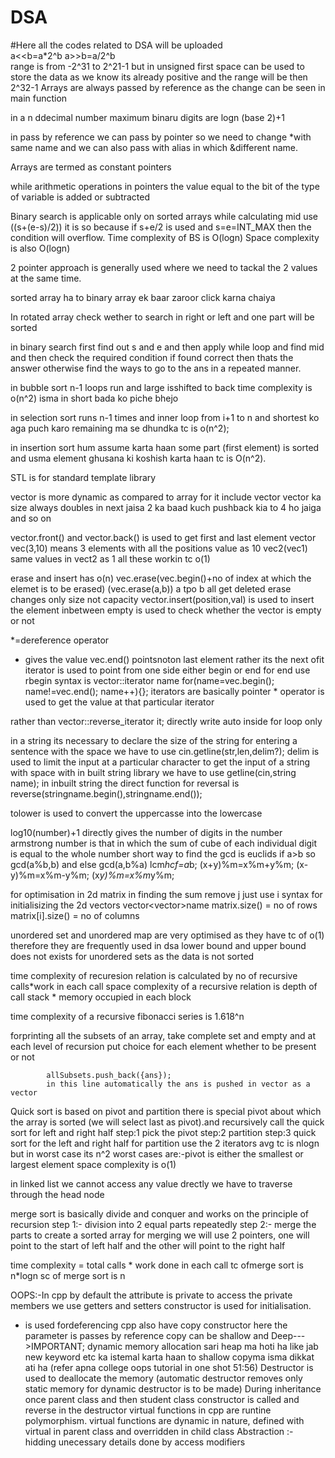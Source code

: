 # DSA
#Here all  the codes related to DSA will be uploaded<br>
a<<b=a*2^b
a>>b=a/2^b<br>
range is from -2^31 to 2^21-1
but in unsigned first space can be used to store the data as we know its already positive and the range will be then 2^32-1
Arrays are always passed by reference as the change can be seen in main function

in a n ddecimal  number maximum binaru digits are logn (base 2)+1

in pass by reference we can pass by pointer so we need to change *with same name and we can also pass with alias in which &different name.

Arrays are termed as constant pointers 

while arithmetic operations in pointers the value equal to the bit of the type of variable is added or subtracted 

Binary search is applicable only on sorted arrays
while calculating mid use ((s+(e-s)/2)) it is so because if s+e/2 is used and s=e=INT_MAX then the condition will overflow.
Time complexity of BS is O(logn)
Space complexity is also O(logn)

2 pointer approach is generally used where we need to tackal the 2 values at the same time.

sorted array ha to binary array ek baar zaroor click karna chaiya

In rotated array check wether to search in right or left and one part will be sorted 

in binary search first find out s and e and then apply while loop and find mid and then check the required condition if found correct then thats the answer otherwise find the ways to go to the ans in a repeated manner. 

in bubble sort n-1 loops run and large isshifted to back time complexity is o(n^2) isma in short bada ko piche bhejo 

in selection sort runs n-1 times and inner loop from i+1 to n and shortest ko aga puch karo remaining ma se dhundka  tc is o(n^2);

in insertion sort hum assume karta haan some part (first element) is sorted and usma element ghusana ki koshish karta haan tc is O(n^2).

STL is for standard template library 

vector is more dynamic as compared to array for it include vector
vector ka size always doubles in next jaisa 2 ka baad kuch pushback kia to 4 ho jaiga and so on 

vector.front() and vector.back() is used to get first and last element 
vector<int> vec(3,10) means 3 elements with all the positions value as 10 
vec2(vec1) same values in vect2 as 1
all these workin tc o(1)

erase and insert has o(n)
vec.erase(vec.begin()+no of index at which the elemet is to be erased)
(vec.erase(a,b)) a tpo b all get deleted 
erase changes only size not capacity 
 vector.insert(position,val) is used to insert the element inbetween 
empty is used to check whether the vector is empty or not 

*=dereference operator 
* gives the value 
vec.end() pointsnoton last element rather its the next ofit 
iterator is used to point from one side either begin or end for end use rbegin 
syntax is vector<int>::iterator name
for(name=vec.begin(); name!=vec.end(); name++){};
iterators are basically pointer * operator is used to get the value at that particular iterator

rather than   vector<int>::reverse_iterator it; directly write auto inside  for loop only 

in a string its necessary to declare the size of the string 
for entering a sentence with the space we have to use cin.getline(str,len,delim?);
delim is used to limit the input at a particular character 
to get the input of a string with space with in built string library we have to use getline(cin,string name);
in inbuilt string the direct function for reversal is reverse(stringname.begin(),stringname.end());

tolower is used to convert the uppercasse into the lowercase 

log10(number)+1 directly gives the number of digits in the number 
armstrong number is that in which the sum of cube of each individual digit is equal to the whole number 
short way to find the gcd is euclids if a>b so gcd(a%b,b) and else gcd(a,b%a)
lcm*hcf=a*b;
(x+y)%m=x%m+y%m;
(x-y)%m=x%m-y%m;
(x*y)%m=x%m*y%m;


for optimisation in 2d matrix in finding the sum 
remove j just use i 
syntax for initialisizing the 2d vectors vector<vector<tyoe>>name
matrix.size() = no of rows
matrix[i].size() = no of columns 

unordered set and unordered map are very optimised as they have tc of o(1) therefore they are frequently used in dsa 
lower bound  and upper bound does not exists for unordered sets as the data is not sorted 

time complexity of recuresion relation is calculated by
no of recursive calls*work in each call 
space complexity of a recursive relation is 
depth of call stack * memory occupied in each block 

time complexity of a recursive fibonacci series is 1.618^n

forprinting all the subsets of an array, take complete set and empty and at each level of recursion put choice for each element whether to be present or not 

            allSubsets.push_back({ans});
            in this line automatically the ans is pushed in vector as a vector 

Quick sort is based on pivot and partition 
there is special pivot about which the array is sorted (we will select last as pivot).and recursively call the quick sort for left and right half 
step:1 pick the pivot
step:2 partition
step:3 quick sort for the left and right half 
for partition use the 2 iterators 
avg tc is nlogn but in worst case its n^2  worst cases are:-pivot is either the smallest or largest element 
space complexity is o(1)

in linked list we cannot access any value drectly we have to traverse through the head node 

merge sort is basically divide and conquer and works on the principle of recursion 
step 1:- division into 2 equal parts repeatedly
step 2:- merge the parts to create a sorted array 
for merging we will use 2 pointers, one will point to the start of left half and the other will point to the right half

time complexity = total calls * work done in each call
tc ofmerge sort is n*logn
sc of merge sort is n

OOPS:-In cpp by default the attribute is private
to access the private members we use getters and setters 
constructor is used for initialisation.
* is used fordeferencing 
cpp also have copy constructor here the parameter is passes by reference
copy can be shallow and Deep--->IMPORTANT;
dynamic memory allocation sari heap ma hoti ha like jab new keyword etc ka istemal karta haan to shallow copyma isma dikkat ati ha (refer apna college oops tutorial in one shot 51:56)
Destructor is used to deallocate the memory (automatic destructor removes only static memory for dynamic destructor is to be made)
During inheritance once parent class and then student class constructor is called 
and reverse in the destructor
virtual functions in cpp are runtine polymorphism.
virtual functions are dynamic in nature, defined with virtual in parent class and overridden in child class 
Abstraction :- hidding unecessary details done by access modifiers 

